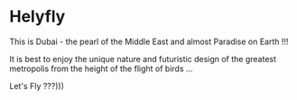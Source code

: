 # Helyfly

This is Dubai - the pearl of the Middle East and almost Paradise on Earth !!!

It is best to enjoy the unique nature and futuristic design of the greatest metropolis from the height of the flight of birds ...

Let's Fly ???)))
